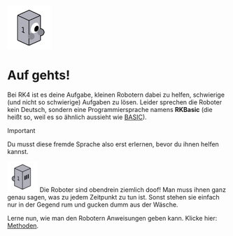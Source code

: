 
<p>
<img src="images/p1_outline.png" class="img-left" alt="Ein Roboter" width="100"/>

# Auf gehts!

Bei RK4 ist es deine Aufgabe, kleinen Robotern dabei zu helfen, schwierige (und nicht so schwierige) Aufgaben zu lösen. Leider sprechen die Roboter kein Deutsch, sondern eine Programmiersprache namens __RKBasic__ (die heißt so, weil es so ähnlich aussieht wie [BASIC](https://de.wikipedia.org/wiki/BASIC)). 
</p>

> [!IMPORTANT]
> Du musst diese fremde Sprache also erst erlernen, bevor du ihnen helfen kannst.

<p>
<img src="images/p3_outline.png" class="img-right" alt="Ein anderer Roboter" width="70"/>
Die Roboter sind obendrein ziemlich doof! Man muss ihnen ganz genau sagen, was zu jedem Zeitpunkt zu tun ist. Sonst stehen sie einfach nur in der Gegend rum und gucken dumm aus der Wäsche.
</p>

Lerne nun, wie man den Robotern Anweisungen geben kann. Klicke hier: [Methoden](javascript:loadPage("methods")).